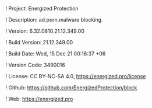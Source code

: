 ! Project: Energized Protection

! Description: ad.porn.malware blocking.

! Version: 6.32.0810.21.12.349.00

! Build Version: 21.12.349.00

! Build Date: Wed, 15 Dec 21 00:16:37 +06

! Version Code: 3490016

! License: CC BY-NC-SA 4.0, https://energized.pro/license

! Github: https://github.com/EnergizedProtection/block

! Web: https://energized.pro
